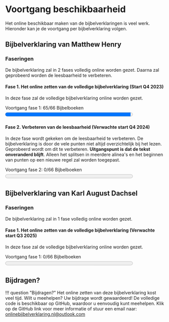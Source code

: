 # Voortgang beschikbaarheid

Het online beschikbaar maken van de bijbelverklaringen is veel werk. Hieronder kan je de voortgang per bijbelverklaring volgen.

## Bijbelverklaring van Matthew Henry

### Faseringen

De bijbelverklaring zal in 2 fases volledig online worden gezet. Daarna zal geprobeerd worden de leesbaarheid te verbeteren.

#### Fase 1. Het online zetten van de volledige bijbelverklaring (Start Q4 2023)

In deze fase zal de volledige bijbelverklaring online worden gezet.

<label for="file">Voortgang fase 1: 65/66 Bijbelboeken</label><progress id="file" value="65" max="66" style="width:80%; height:25px;"></progress> 


#### Fase 2. Verbeteren van de leesbaarheid (Verwachte start Q4 2024)
  
In deze fase wordt gekeken om de leesbaarheid te verbeteren. De bijbelverklaring is door de vele punten niet altijd overzichtelijk bij het lezen. Geprobeerd wordt om dit te verbeteren. **Uitgangspunt is dat de tekst onveranderd blijft**. Alleen het splitsen in meerdere alinea's en het beginnen van punten op een nieuwe regel zal worden toegepast.
 
<label for="file">Voortgang fase 2: 0/66 Bijbelboeken</label><progress id="file" value="0" max="66" style="width:80%; height:25px;"></progress> 


## Bijbelverklaring van Karl August Dachsel 

### Faseringen

De bijbelverklaring zal in 1 fase volledig online worden gezet.

#### Fase 1. Het online zetten van de volledige bijbelverklaring (Verwachte start Q3 2025)

In deze fase zal de volledige bijbelverklaring online worden gezet.

<label for="file">Voortgang fase 1: 0/66 Bijbelboeken</label><progress id="file" value="0" max="66" style="width:80%; height:25px;"></progress> 




## Bijdragen?

!!! question "Bijdragen?"
    Het online zetten van deze bijbelverklaring kost veel tijd. Wilt u meehelpen? Uw bijdrage wordt gewaardeerd! De volledige code is beschikbaar op GitHub, waardoor u eenvoudig kunt meehelpen. Klik op de GitHub link voor meer informatie of stuur een email naar: [onlinebijbelverklaring.nl@outlook.com](mailto:onlinebijbelverklaring.nl@outlook.com)